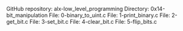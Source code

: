 GitHub repository: alx-low_level_programming
Directory: 0x14-bit_manipulation
File: 0-binary_to_uint.c
File: 1-print_binary.c
File: 2-get_bit.c
File: 3-set_bit.c
File: 4-clear_bit.c
File: 5-flip_bits.c
